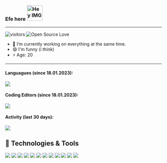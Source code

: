### Efe here <img src="https://github.githubassets.com/images/mona-whisper.gif" height="50px" width="50px" alt="Hey IMG" />
---

![visitors](https://visitor-badge.laobi.icu/badge?page_id=razetro.razetro)
![Open Source Love](https://badges.frapsoft.com/os/v1/open-source.svg?v=102)

- 🔭 I’m currently working on everything at the same time.
- 😄 I'm funny (i think)
- ⚡ Age: 20

---

#### Languagues (since 18.01.2023):

<img src="https://wakatime.com/share/@Razetro/bf38e739-a7d9-4a60-9e47-9c68b5b0dfc0.png" />

#### Coding Editors (since 18.01.2023):

<img src="https://wakatime.com/share/@Razetro/9f2c09e9-6bf9-425a-8d87-d44b96f81bf5.png" />

#### Activity (last 30 days):

<img src="https://wakatime.com/share/@Razetro/d79db3ee-830a-4708-8963-fe23e556ca74.png" />

## 🔧 Technologies & Tools

![](https://img.shields.io/badge/OS-Linux-informational?style=flat&logo=linux&logoColor=white&color=6aa6f8)
![](https://img.shields.io/badge/OS-MacOS-informational?style=flat&logo=macos&logoColor=white&color=6aa6f8)
![](https://img.shields.io/badge/OS-Microsoft%20Windows%2011-informational?style=flat&logo=Windows&logoColor=white&color=6aa6f8)
![](https://img.shields.io/badge/Editor-PhpStorm-informational?style=flat&logo=PhpStorm&logoColor=white&color=6aa6f8)
![](https://img.shields.io/badge/Code-Php-informational?style=flat&logo=php&logoColor=white&color=6aa6f8)
![](https://img.shields.io/badge/Code-JavaScript-informational?style=flat&logo=javascript&logoColor=white&color=6aa6f8)
![](https://img.shields.io/badge/Editor-IntelliJ%20IDEA-informational?style=flat&logo=IntelliJ%20IDEA&logoColor=white&color=6aa6f8)
![](https://img.shields.io/badge/Code-Java-informational?style=flat&logo=java&logoColor=white&color=6aa6f8)
![](https://img.shields.io/badge/Editor-PyCharm-informational?style=flat&logo=PyCharm&logoColor=white&color=6aa6f8)
![](https://img.shields.io/badge/Code-Python-informational?style=flat&logo=python&logoColor=white&color=6aa6f8)
![](https://img.shields.io/badge/Shell-Bash-informational?style=flat&logo=gnu-bash&logoColor=white&color=6aa6f8)
![](https://img.shields.io/badge/Tools-Docker-informational?style=flat&logo=docker&logoColor=white&color=6aa6f8)

